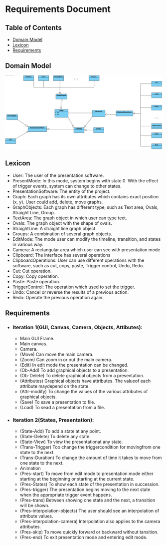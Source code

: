 # Requirements Document

## Table of Contents
    
 - [Domain Model](#domain-model)
 - [Lexicon](#lexicon)
 - [Requirements](#requirements)

## Domain Model
![Domain model](res/Domain_Diagram.png)


## Lexicon

- User: The user of the presentation software.
- PresentMode: In this mode, system begins with state 0. With the effect of trigger events, system can change to other states.
- PresentationSoftware: The entity of the project.
- Graph: Each graph has its own attributes which contains exact position (x, y). User could add, delete, move graphs.
- GraphObjects: Each graph has different type, such as Text area, Ovals, Straight Line, Group.
- TextArea: The graph object in which user can type text.
- Ovals: The graph object with the shape of ovals.
- StraightLine: A straight line graph object.
- Groups: A combination of several graph objects.
- EditMode: The mode user can modify the timeline, transition, and states in various way. 
- Camera: A rectangular area which user can see with presentation mode
- Clipboard: The interface has several operations
- ClipboardOperations: User can use different operations with the software, such as cut, copy, paste, Trigger control, Undo, Redo. 
- Cut: Cut operation.
- Copy: Copy operation.
- Paste: Paste operation.
- TriggerControl: The operation which used to set the trigger.
- Undo: Cancel or reverse the results of a previous action.
- Redo: Operate the previous operation again.


## Requirements

+ ### __Iteration 1__(GUI, Canvas, Camera, Objects, Attibutes):
  + Main GUI Frame.
  + Main canvas.
  + Camera.
  + (Move) Can move the main camera.
  + (Zoom) Can zoom in or out the main camera.
  + (Edit) In edit mode the presentation can be changed.
  + (Ob-Add) To add graphical objects to a presentation.
  + (Ob-Delete) To delete graphical objects from a presentation.
  + (Attributes) Graphical objects have attributes. The valueof each attribute maydepend on the state.
  + (Attr-modify) To change the values of the various attributes of graphical objects.
  + (Save) To save a presentation to file.
  + (Load) To sead a presentation from a file.  


+ ### __Iteration 2__(States, Presentation):
  + (State-Add) To add a state at any point.
  + (State-Delete) To delete any state.
  + (State-View) To view the presentationat any state.
  + (Trans-Trigger) Too change the triggercondition for movingfrom one state to the next.
  + (Trans-Duration) To change the amount of time it takes to move from one state to the next.
  + Animation
  + (Pres-start) To move from edit mode to presentation mode either starting at the beginning or starting at the current state.
  + (Pres-States) To show each state of the presentation in succession.
  + (Pres-trigger) The presentation begins moving to the next state when the appropriate trigger event happens.
  + (Pres-trans) Between showing one state and the next, a transition will be shown.
  + (Pres-interpolation-objects) The user should see an interpolation of attribute values.
  + (Pres-interpolation-camera) Interpolation also applies to the camera attributes.
  + (Pres-skip) To move quickly forward or backward without tansition.
  + (Pres-end) To exit presentation mode and entering edit mode.